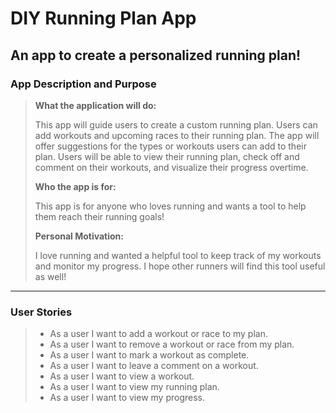 # DIY Running Plan App

## An app to create a personalized running plan!

### App Description and Purpose

>**What the application will do:**
>
>This app will guide users to create a custom running plan. 
>Users can add workouts and upcoming races to their running plan.
>The app will offer suggestions for the types or workouts users can add to their plan. 
>Users will be able to view their running plan, check off and comment on their workouts, 
>and visualize their progress overtime. 
>
>**Who the app is for:**
> 
>This app is for anyone who loves running and wants a tool to help them reach their running goals!
>
>
>**Personal Motivation:**
>
>I love running and wanted a helpful tool to keep track of my workouts and monitor my progress. 
>I hope other runners will find this tool useful as well! 

___

### User Stories

> - As a user I want to add a workout or race to my plan.
> - As a user I want to remove a workout or race from my plan.
> - As a user I want to mark a workout as complete. 
> - As a user I want to leave a comment on a workout. 
> - As a user I want to view a workout. 
> - As a user I want to view my running plan. 
> - As a user I want to view my progress. 

